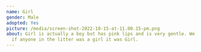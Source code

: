 ```yaml
---
name: Girl
gender: Male
adopted: Yes
picture: /media/screen-shot-2022-10-15-at-11.00.15-pm.png
about: Girl is actually a boy but has pink lips and is very gentle. We suspected
  if anyone in the litter was a girl it was Girl.
---
```


